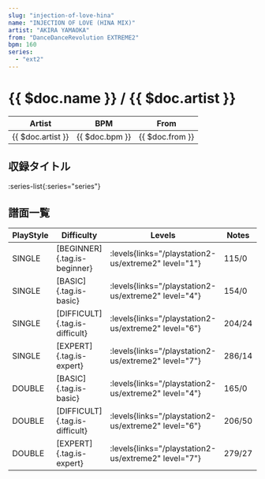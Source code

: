 ```yaml
---
slug: "injection-of-love-hina"
name: "INJECTION OF LOVE (HINA MIX)"
artist: "AKIRA YAMAOKA"
from: "DanceDanceRevolution EXTREME2"
bpm: 160
series:
  - "ext2"
---
```


# {{ $doc.name }} / {{ $doc.artist }}

|Artist|BPM|From|
|------|---|----|
|{{ $doc.artist }}|{{ $doc.bpm }}|{{ $doc.from }}|

## 収録タイトル

:series-list{:series="series"}

## 譜面一覧

|PlayStyle|Difficulty|Levels|Notes|Movie|
|---------|----------|------|-----|-----|
|SINGLE|[BEGINNER]{.tag.is-beginner}| :levels{links="/playstation2-us/extreme2" level="1"}|115/0||
|SINGLE|[BASIC]{.tag.is-basic}| :levels{links="/playstation2-us/extreme2" level="4"}|154/0||
|SINGLE|[DIFFICULT]{.tag.is-difficult}| :levels{links="/playstation2-us/extreme2" level="6"}|204/24||
|SINGLE|[EXPERT]{.tag.is-expert}| :levels{links="/playstation2-us/extreme2" level="7"}|286/14||
|DOUBLE|[BASIC]{.tag.is-basic}| :levels{links="/playstation2-us/extreme2" level="4"}|165/0||
|DOUBLE|[DIFFICULT]{.tag.is-difficult}| :levels{links="/playstation2-us/extreme2" level="6"}|206/50||
|DOUBLE|[EXPERT]{.tag.is-expert}| :levels{links="/playstation2-us/extreme2" level="7"}|279/27||
